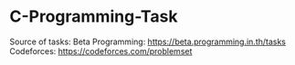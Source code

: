 # C-Programming-Task

Source of tasks: 
Beta Programming: https://beta.programming.in.th/tasks  
Codeforces: https://codeforces.com/problemset
